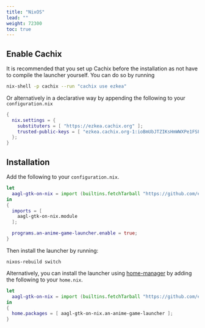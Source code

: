 ```yaml
---
title: "NixOS"
lead: ""
weight: 72300
toc: true
---
```


## Enable Cachix

It is recommended that you set up Cachix before the installation as not have to compile the launcher yourself.
You can do so by running
```sh
nix-shell -p cachix --run "cachix use ezkea"
```

Or alternatively in a declarative way by appending the following to your `configuration.nix`
```nix
{
  nix.settings = {
    substituters = [ "https://ezkea.cachix.org" ];
    trusted-public-keys = [ "ezkea.cachix.org-1:ioBmUbJTZIKsHmWWXPe1FSFbeVe+afhfgqgTSNd34eI=" ];
  };
}
```

## Installation

Add the following to your `configuration.nix`.
```nix
let
  aagl-gtk-on-nix = import (builtins.fetchTarball "https://github.com/ezKEa/aagl-gtk-on-nix/archive/main.tar.gz");
in
{
  imports = [
    aagl-gtk-on-nix.module
  ];

  programs.an-anime-game-launcher.enable = true;
}
```

Then install the launcher by running:
```
nixos-rebuild switch 
```

Alternatively, you can install the launcher using [home-manager](https://github.com/nix-community/home-manager) by adding the following to your `home.nix`.
```nix
let
  aagl-gtk-on-nix = import (builtins.fetchTarball "https://github.com/ezKEa/aagl-gtk-on-nix/archive/main.tar.gz");
in
{
  home.packages = [ aagl-gtk-on-nix.an-anime-game-launcher ];
}
```